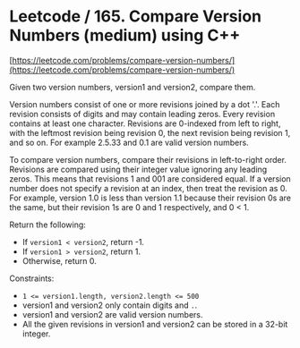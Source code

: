 # Leetcode / 165. Compare Version Numbers (medium) using C++

[https://leetcode.com/problems/compare-version-numbers/](https://leetcode.com/problems/compare-version-numbers/)

Given two version numbers, version1 and version2, compare them.

Version numbers consist of one or more revisions joined by a dot '.'. Each revision consists of digits and may contain leading zeros. Every revision contains at least one character. Revisions are 0-indexed from left to right, with the leftmost revision being revision 0, the next revision being revision 1, and so on. For example 2.5.33 and 0.1 are valid version numbers.

To compare version numbers, compare their revisions in left-to-right order. Revisions are compared using their integer value ignoring any leading zeros. This means that revisions 1 and 001 are considered equal. If a version number does not specify a revision at an index, then treat the revision as 0. For example, version 1.0 is less than version 1.1 because their revision 0s are the same, but their revision 1s are 0 and 1 respectively, and 0 < 1.

Return the following:

- If `version1 < version2`, return -1.
- If `version1 > version2`, return 1.
- Otherwise, return 0.

Constraints:

- `1 <= version1.length, version2.length <= 500`
- version1 and version2 only contain digits and `.`.
- version1 and version2 are valid version numbers.
- All the given revisions in version1 and version2 can be stored in a 32-bit integer.
